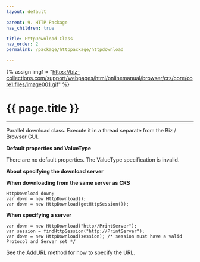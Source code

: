 ```yaml
---
layout: default

parent: 9. HTTP Package
has_children: true

title: HttpDownload Class
nav_order: 2
permalink: /package/httppackage/httpdownload

---
```

{% assign img1 = "https://biz-collections.com/support/webpages/html/onlinemanual/browser/crs/core/core1.files/image001.gif" %}

# {{ page.title }}

---

Parallel download class. Execute it in a thread separate from the Biz / Browser GUI.

**Default properties and ValueType**

There are no default properties. The ValueType specification is invalid.

**About specifying the download server**
 
**When downloading from the same server as CRS**
```
HttpDownload down;
var down = new HttpDownload();
var down = new HttpDownload(getHttpSession());
```

**When specifying a server**
```
var down = new HttpDownload("http//PrintServer");
var session = findHttpSession("http://PrintServer");
var down = new HttpDownload(session); /* session must have a valid Protocol and Server set */ 
```
See the [AddURL](/package/httppackage/httpdownload/methods/addurl) method for how to specify the URL.